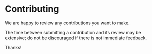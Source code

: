 # Contributing

We are happy to review any contributions you want to make.

The time between submitting a contribution and its review may be extensive; do
not be discouraged if there is not immediate feedback.

Thanks!
